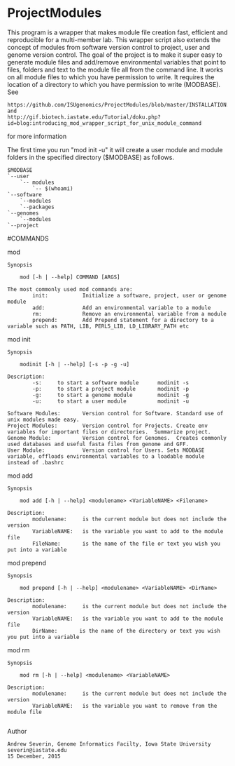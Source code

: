 
# ProjectModules
This program is a wrapper that makes module file creation fast, efficient and reproducible for a multi-member lab. This wrapper script also extends the concept of modules from software version control to project, user and genome version control. The goal of the project is to make it super easy to generate module files and add/remove environmental variables that point to files, folders and text to the module file all from the command line.  It works on all module files to which you have permission to write.  It requires the location of a directory to which you have permission to write (MODBASE).  See 
```
https://github.com/ISUgenomics/ProjectModules/blob/master/INSTALLATION.md and
http://gif.biotech.iastate.edu/Tutorial/doku.php?id=blog:introducing_mod_wrapper_script_for_unix_module_command 
```
for more information

The first time you run "mod init -u" it will create a user module and module folders in the specified directory ($MODBASE) as follows.
```
$MODBASE
`--user
    `-- modules
        `-- $(whoami)
`--software
    `--modules
    `--packages
`--genomes
    `--modules
`--project
```

#COMMANDS

mod
```
Synopsis

    mod [-h | --help] COMMAND [ARGS]

The most commonly used mod commands are:
        init:           Initialize a software, project, user or genome module
        add:            Add an environmental variable to a module    
        rm:             Remove an environmental variable from a module
        prepend:        Add Prepend statement for a directory to a variable such as PATH, LIB, PERL5_LIB, LD_LIBRARY_PATH etc
```

mod init
```
Synopsis

    modinit [-h | --help] [-s -p -g -u]

Description:
        -s:     to start a software module      modinit -s
        -p:     to start a project module       modinit -p
        -g:     to start a genome module        modinit -g
        -u:     to start a user module          modinit -u

Software Modules:       Version control for Software. Standard use of unix modules made easy.
Project Modules:        Version control for Projects. Create env variables for important files or directories.  Summarize project.      
Genome Module:          Version control for Genomes.  Creates commonly used databases and useful fasta files from genome and GFF.
User Module:            Version control for Users. Sets MODBASE variable, offloads environmental variables to a loadable module instead of .bashrc

```
mod add
```
Synopsis

    mod add [-h | --help] <modulename> <VariableNAME> <Filename>

Description:
        modulename:     is the current module but does not include the version
        VariableNAME:   is the variable you want to add to the module file
        FileName:       is the name of the file or text you wish you put into a variable
```
mod prepend
```
Synopsis

    mod prepend [-h | --help] <modulename> <VariableNAME> <DirName>

Description:
        modulename:     is the current module but does not include the version
        VariableNAME:   is the variable you want to add to the module file
        DirName:       is the name of the directory or text you wish you put into a variable

```
mod rm
```
Synopsis

    mod rm [-h | --help] <modulename> <VariableNAME> 

Description:
        modulename:     is the current module but does not include the version
        VariableNAME:   is the variable you want to remove from the module file


```
Author

    Andrew Severin, Genome Informatics Facilty, Iowa State University
    severin@iastate.edu
    15 December, 2015


